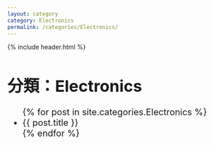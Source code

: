 ```yaml
---
layout: category
category: Electronics
permalink: /categories/Electronics/
---
```

{% include header.html %}
<style>
  h1 {
    font-size: 36px; /* 大標題字體 */
  }
  ul {
    font-size: 20px; /* 清單字體 */
  }
  ul li a {
    font-size: 20px; /* 連結字體 */
    text-decoration: none;
  }
  ul li a:hover {
    text-decoration: underline;
  }
</style>
<h1>分類：Electronics</h1>

<ul>
  {% for post in site.categories.Electronics %}
    <li><a href="{{ post.url }}">{{ post.title }}</a></li>
  {% endfor %}
</ul>

